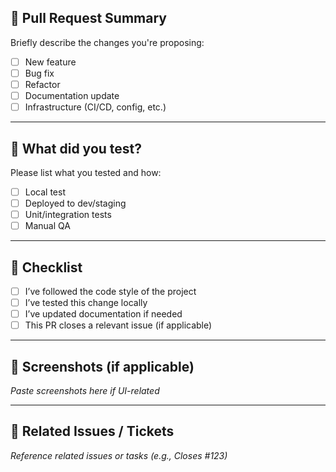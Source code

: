 ## 🚀 Pull Request Summary

Briefly describe the changes you're proposing:

- [ ] New feature
- [ ] Bug fix
- [ ] Refactor
- [ ] Documentation update
- [ ] Infrastructure (CI/CD, config, etc.)

---

## 🧪 What did you test?

Please list what you tested and how:

- [ ] Local test
- [ ] Deployed to dev/staging
- [ ] Unit/integration tests
- [ ] Manual QA

---

## 📝 Checklist

- [ ] I’ve followed the code style of the project
- [ ] I’ve tested this change locally
- [ ] I’ve updated documentation if needed
- [ ] This PR closes a relevant issue (if applicable)

---

## 📸 Screenshots (if applicable)

_Paste screenshots here if UI-related_

---

## 📎 Related Issues / Tickets

_Reference related issues or tasks (e.g., Closes #123)_

